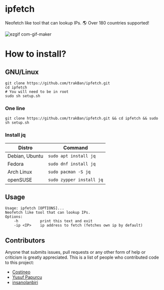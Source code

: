 # ipfetch
Neofetch like tool that can lookup IPs. 🌎 Over 180 countries supported!

![ezgif com-gif-maker](https://user-images.githubusercontent.com/81049050/158081113-9c14ac50-5f8d-42e1-ba01-da2d873ea520.gif)

# How to install?

## GNU/Linux
```
git clone https://github.com/trakBan/ipfetch.git
cd ipfetch
# You will need to be in root
sudo sh setup.sh
```
### One line
``` git clone https://github.com/trakBan/ipfetch.git && cd ipfetch && sudo sh setup.sh ```

### Install jq

| Distro        	| Command               	|
|----------------	|--------------------------	|
| Debian, Ubuntu 	| `sudo apt install jq`    	|
| Fedora         	| `sudo dnf install jq`    	|
| Arch Linux     	| `sudo pacman -S jq`      	|
| openSUSE       	| `sudo zypper install jq` 	|

## Usage
```
Usage: ipfetch [OPTIONS]...
Neofetch like tool that can lookup IPs.
Options:
    -h          print this text and exit
    -ip <IP>    ip address to fetch (fetches own ip by default)
```

## Contributors
Anyone that submits issues, pull requests or any other form of help or criticism is greatly appreciated. This is a list of people who contributed code to this project:

- [Costineo](https://github.com/Costinteo)
- [Yusuf Papurcu](https://github.com/yusufpapurcu)
- [insanolanbiri](https://github.com/insanolanbiri)
